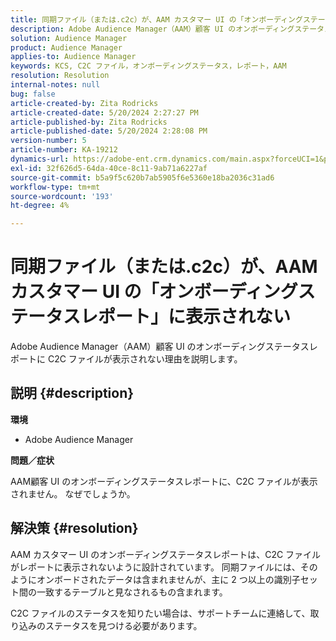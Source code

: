 ```yaml
---
title: 同期ファイル（または.c2c）が、AAM カスタマー UI の「オンボーディングステータスレポート」に表示されない
description: Adobe Audience Manager（AAM）顧客 UI のオンボーディングステータスレポートに C2C ファイルが表示されない理由を説明します。
solution: Audience Manager
product: Audience Manager
applies-to: Audience Manager
keywords: KCS, C2C ファイル，オンボーディングステータス，レポート，AAM
resolution: Resolution
internal-notes: null
bug: false
article-created-by: Zita Rodricks
article-created-date: 5/20/2024 2:27:27 PM
article-published-by: Zita Rodricks
article-published-date: 5/20/2024 2:28:08 PM
version-number: 5
article-number: KA-19212
dynamics-url: https://adobe-ent.crm.dynamics.com/main.aspx?forceUCI=1&pagetype=entityrecord&etn=knowledgearticle&id=6bf7190f-b516-ef11-9f8a-6045bd026dc7
exl-id: 32f626d5-64da-40ce-8c11-9ab71a6227af
source-git-commit: b5a9f5c620b7ab5905f6e5360e18ba2036c31ad6
workflow-type: tm+mt
source-wordcount: '193'
ht-degree: 4%

---
```


# 同期ファイル（または.c2c）が、AAM カスタマー UI の「オンボーディングステータスレポート」に表示されない


Adobe Audience Manager（AAM）顧客 UI のオンボーディングステータスレポートに C2C ファイルが表示されない理由を説明します。

## 説明 {#description}


<b>環境</b>

- Adobe Audience Manager

<b>問題／症状</b>

AAM顧客 UI のオンボーディングステータスレポートに、C2C ファイルが表示されません。 なぜでしょうか。


## 解決策 {#resolution}


AAM カスタマー UI のオンボーディングステータスレポートは、C2C ファイルがレポートに表示されないように設計されています。 同期ファイルには、そのようにオンボードされたデータは含まれませんが、主に 2 つ以上の識別子セット間の一致するテーブルと見なされるもの含まれます。

C2C ファイルのステータスを知りたい場合は、サポートチームに連絡して、取り込みのステータスを見つける必要があります。
